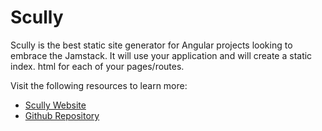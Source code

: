# Scully

Scully is the best static site generator for Angular projects looking to embrace the Jamstack. It will use your application and will create a static index. html for each of your pages/routes.

Visit the following resources to learn more:

- [Scully Website](https://scully.io/)
- [Github Repository](https://github.com/scullyio/scully)
